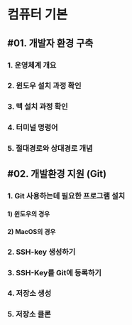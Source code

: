 # 컴퓨터 기본

## #01. 개발자 환경 구축

### 1. 운영체계 개요               

### 2. 윈도우 설치 과정 확인

### 3. 맥 설치 과정 확인

### 4. 터미널 명령어

### 5. 절대경로와 상대경로 개념


## #02. 개발환경 지원 (Git)

### 1. Git 사용하는데 필요한 프로그램 설치

#### 1) 윈도우의 경우

#### 2) MacOS의 경우

### 2. SSH-key 생성하기

### 3. SSH-Key를 Git에 등록하기

### 4. 저장소 생성

### 5. 저장소 클론
